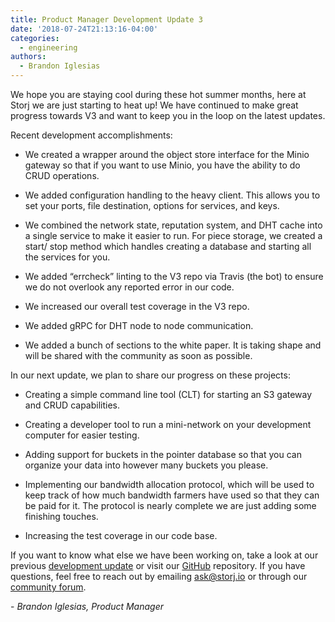 ```yaml
---
title: Product Manager Development Update 3
date: '2018-07-24T21:13:16-04:00'
categories:
  - engineering
authors:
  - Brandon Iglesias
---
```

We hope you are staying cool during these hot summer months, here at Storj we are just starting to heat up! We have continued to make great progress towards V3 and want to keep you in the loop on the latest updates.

<!--more-->

Recent development accomplishments:

*   We created a wrapper around the object store interface for the Minio gateway so that if you want to use Minio, you have the ability to do CRUD operations.  
    
*   We added configuration handling to the heavy client. This allows you to set your ports, file destination, options for services, and keys.  
    
*   We combined the network state, reputation system, and DHT cache into a single service to make it easier to run. For piece storage, we created a start/ stop method which handles creating a database and starting all the services for you.  
    
*   We added “errcheck” linting to the V3 repo via Travis (the bot) to ensure we do not overlook any reported error in our code.  
    
*   We increased our overall test coverage in the V3 repo.  
    
*   We added gRPC for DHT node to node communication.  
    
*   We added a bunch of sections to the white paper. It is taking shape and will be shared with the community as soon as possible.  
    

In our next update, we plan to share our progress on these projects:

*   Creating a simple command line tool (CLT) for starting an S3 gateway and CRUD capabilities.  
    
*   Creating a developer tool to run a mini-network on your development computer for easier testing.  
    
*   Adding support for buckets in the pointer database so that you can organize your data into however many buckets you please.  
    
*   Implementing our bandwidth allocation protocol, which will be used to keep track of how much bandwidth farmers have used so that they can be paid for it. The protocol is nearly complete we are just adding some finishing touches.  
    
*   Increasing the test coverage in our code base.  
    

If you want to know what else we have been working on, take a look at our previous [development update](https://storj.io/blog/2018/07/prod.-mgr-development-update-2/) or visit our [GitHub](https://github.com/storj/storj) repository. If you have questions, feel free to reach out by emailing [ask@storj.io](mailto:ask@storj.io) or through our [community forum](https://community.storj.io/).

\- _Brandon Iglesias, Product Manager_
